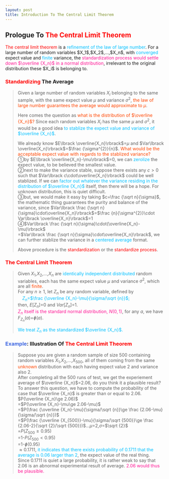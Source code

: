 ```yaml
---
layout: post
title: Introduction To The Central Limit Theorem
---
```


## Prologue To <font color="Red">The Central Limit Theorem</font>
<p class="message">
<font color="Red">The central limit theorem</font> is a <font color="DeepSkyBlue">refinement of the law of large number</font>.  For a large number of random variables $X_1$,$X_2$,...,$X_n$, with <font color="DeepSkyBlue">converged</font> expect value and <font color="DeepSkyBlue">finite</font> variance, the <font color="DeepPink">standardization process would settle down $\overline {X_n}$ in a normal distribution</font>, irrelevant to the original distribution these $X_i$ is belonging to.
</p>

### <font color="Red">Standardizing</font> The Average
>Given a large number of random variables $X_i$ belonging to the same sample, with the same expect value $\mu$ and variance $\sigma^{2}$, <font color="OrangeRed">the law of large number guarantees the average would approximate to $\mu$</font>.  
>
>Here comes the question as <font color="OrangeRed">what is the distribution of $\overline {X_n}$?</font>  Since each random variables $X_i$ has the same $\mu$ and $\sigma^{2}$, it would be a good idea <font color="DeepSkyBlue">to stablize the expect value and variance of $\overline {X_n}$</font>.  
>
>We already know $E\lbrack \overline{X_n}\rbrack$=$\mu$ and $Var\lbrack \overline{X_n}\rbrack$=$\frac {\sigma^{2}}{n}$.  <font color="OrangeRed">What would be the acceptable expect value with regards to the stablized variance?</font>  
>&#10112;by $E\lbrack \overline{X_n}-\mu\rbrack$=$0$, we can <font color="DeepSkyBlue">zerolize</font> the expect value, to be believed the smallest value.  
>&#10113;next to make the variance stable, suppose there exists any $c>0$ such that $Var\lbrack c\cdot\overline{X_n}\rbrack$ could be well stablized.  If we can <font color="DeepSkyBlue">factor out whatever the variance residing in the distribution of $\overline {X_n}$</font> itself, then there will be a hope.  For unknown distribution, this is quiet difficult.  
>&#10114;but, we would make it easy by taking $c=\frac {\sqrt n}{\sigma}$, the mathematic thing guarantees the purity and balance of the variance, since $Var\lbrack \frac {\sqrt n}{\sigma}\cdot\overline{X_n}\rbrack$=$\frac {n}{\sigma^{2}}\cdot Var\lbrack \overline{X_n}\rbrack$=$1$  
>&#10115;$Var\lbrack \frac {\sqrt n}{\sigma}\cdot(\overline{X_n}-\mu)\rbrack$  
>=$Var\lbrack \frac {\sqrt n}{\sigma}\cdot\overline{X_n}\rbrack$, we can further stablize the variance in a <font color="DeepSkyBlue">centered average</font> format.  
>
>Above procedure is the <font color="Red">standardization</font> or the <font color="Red">standardize process</font>.

### <font color="Red">The Central Limit Theorem</font>
>Given $X_1$,$X_2$,...,$X_n$ are <font color="DeepSkyBlue">identically independent distributed</font> random variables, each has the same expect value $\mu$ and variance $\sigma^{2}$, which are all <font color="OrangeRed">finite</font>.  
>For any $n\ge 1$, let $Z_n$ be any random variable, defined by  
><font color="DeepSkyBlue">$\;\;\;\;Z_n$=$\frac {\overline {X_n}-\mu}{\sigma/\sqrt {n}}$;</font>  
>then, $E\lbrack Z_n\rbrack$=$0$ and $Var\lbrack Z_n\rbrack$=$1$.  
><font color="DeepPink">$Z_n$ itself is the standard normal distribution, $N(0,1)$</font>, for any $a$, we have $F_{Z_n}(a)$=$ɸ(a)$.  
>
><font color="DeepSkyBlue">We treat $Z_n$ as the standardized $\overline {X_n}$.</font>  

### <font color="RoyalBlue">Example</font>: Illustration Of <font color="Red">The Central Limit Theorem</font>
>Suppose you are given a random sample of size $500$ containing random variables $X_1$,$X_2$,...,$X_500$, all of them coming from the same <font color="OrangeRed">unknown</font> distribution with each having expect value $2$ and variance also $2$.  
>After completing all the $500$ runs of test, we get the experiement average of $\overline {X_n}$=$2.06$, do you think it a plausible result?  
>To answer this question, we have to compute the probability of the case that $\overline {X_n}$ is greater than or equal to $2.06$.  
>$P(\overline {X_n}\ge 2.06)$  
>=$P(\overline {X_n}-\mu\ge 2.06-\mu)$  
>=$P(\frac {\overline {X_n}-\mu}{\sigma/\sqrt {n}}\ge \frac {2.06-\mu}{\sigma/\sqrt {n}})$  
>=$P(\frac {\overline {X_{500}}-\mu}{\sigma/\sqrt {500}}\ge \frac {2.06-2}{\sqrt {2}/\sqrt {500}})$...$\mu$=$2$,$\sigma$=$\sqrt {2}$  
>=$P(Z_{500}\ge 0.95)$  
>=1-$P(Z_{500}<0.95)$  
>=1-$ɸ(0.95)$  
>$\approx 0.1711$, <font color="DeepSkyBlue">it indicates that there exists probability of $0.1711$ that the average is $0.06$ larger than $2$</font>, the expect value of the real thing.  
>Since $0.1711$ is quiet a large probability, it is rather weak to say that $2.06$ is an abnormal experimental result of average.  <font color="DeepPink">$2.06$ would thus be plausible.</font>  

<!-- Γ -->
<!-- \frac{\Gamma(k + n)}{\Gamma(n)} \frac{1}{r^k}  -->
<!-- \mbox{\large$\vert$}\nolimits_0^\infty -->
<!-- \vert_0^\infty -->
<!-- \vert_{0.5}^{\infty} -->
<!-- &prime; ′ -->
<!-- &Prime; ″ -->
<!-- $E\lbrack X\rbrack$ -->
<!-- \overline{X_n} -->
<!-- \underset{Succss}P -->
<!-- \frac{{\overline {X_n}}-\mu}{S/\sqrt n} -->
<!-- \lim_{t\rightarrow\infty} -->
<!-- \int_{0}^{a}\lambda\cdot e^{-\lambda\cdot t}\operatorname dt -->

<!-- Notes -->
<!-- <font color="OrangeRed">items, verb, to make it the focus</font> -->
<!-- <font color="Red">KKT</font> -->
<!-- <font color="Red">SMO heuristics</font> -->
<!-- <font color="Red">F</font> distribution -->
<!-- <font color="Red">t</font> distribution -->
<!-- <font color="DeepSkyBlue">suggested item, soft item</font> -->
<!-- <font color="RoyalBlue">old alpha, quiz, example</font> -->
<!-- <font color="Green">new alpha</font> -->

<!-- <font color="DeepPink">positive conclusion, finding</font> -->
<!-- <font color="RosyBrown">negative conclusion, finding</font> -->

<!-- <font color="#00ADAD">policy</font> -->
<!-- <font color="#6100A8">full observable</font> -->
<!-- <font color="#FFAC12">partial observable</font> -->
<!-- <font color="#EB00EB">stochastic</font> -->
<!-- <font color="#8400E6">state transition</font> -->
<!-- <font color="#D600D6">discount factor gamma $\gamma$</font> -->
<!-- <font color="#D600D6">$V(S)$</font> -->
<!-- <font color="#9300FF">immediate reward R(S)</font> -->

<!-- 
[1]Given the vehicles pass through a highway toll station is $6$ per minute, what is the probability that no cars within $30$ seconds?
><font color="DeepSkyBlue">[1]</font>
><font color="OrangeRed">Given the vehicles pass through a highway toll station is $6$ per minute, what is the probability that no cars within $30$ seconds?</font>  
-->

<!-- https://www.medcalc.org/manual/gamma_distribution_functions.php -->
<!-- https://www.statlect.com/probability-distributions/student-t-distribution#hid5 -->